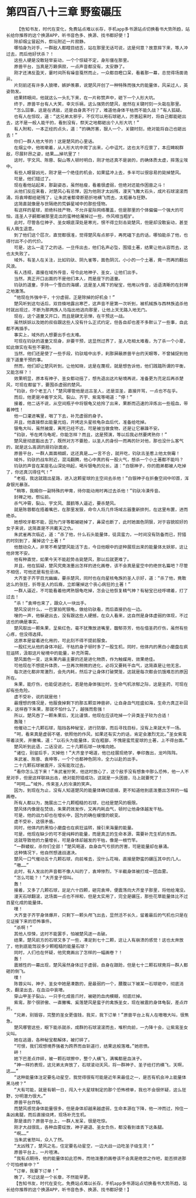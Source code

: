 # 第四百八十三章 野蛮碾压
        【告知书友，时代在变化，免费站点难以长存，手机app多书源站点切换看书大势所趋，站长给你推荐的这个换源APP，听书音色多、换源、找书都好使！】
       除却烟尘冒起外，祭坛附近一片寂静。
       哪怕身为对手，一群敌人都瞠目结舌，站在那里无话可说，这是何意？故意摔下来，等人冲过去，而后他好伏杀？！
       这些人硬是没敢轻举妄动，一个个惊疑不定，身形僵在那里。
       原兽平台，当真是万籁俱寂，一点声音都没有，太安静了。
       刚才还沸反盈天，霎时间所有噪音戛然而止，一众都目瞪口呆，看着那一幕，总觉得场面诡异。
       片刻前还有许多人狼嚎，嫉妒羡慕，说楚风开创了一种特殊而强大的能量体，风采过人，英姿勃发。
       结果转眼间，他就这么一头扎下来，在一片称赞声中，砸下一个人形大坑。
       终于，原兽平台有人大笑，幸灾乐祸，这么强势的楚风，居然在关键时刻一头栽在那里。
       “怎么回事，这是在诱敌，还是自身真不行了，难道他身体干枯而不能久战？”有人狐疑。
       也有人在惊叹，道：“这兄弟太邪乎，不仅可以用石球砸人，厉害起来时，将自己都能砸出去，这不是一般人能干的，看到没有，祭天之地都砸出个人形大坑！”
       有人附和，一本正经的点头，道：“的确厉害，狠人一个，关键时刻，绝对能将自己也砸出去！”
       你们一群人他大爷的！这是楚风的心里话。
       在烟尘中，他咳嗽着，从人形大坑中爬了出来，心中诅咒，这也太不应景了，本应睥睨群敌，尽展轩昂之姿，结果……掉坑里了！
       这时，宇文风、陈蓉、裂山等人顿时明白，刚才他还真不是装的，的确体质太虚，摔落尘埃中。
       有些人眼冒凶光，刚才是一个绝佳的机会，如果猛冲上去，多半可以很容易的毙掉楚风。
       可是，他们错过了。
       现在看他站起来，那副姿态，虽然枯瘦，看着很虚弱，但绝对还能作困兽之斗！
       从他们反应来看，对楚风心有忌惮，因为他刚才太凶残，漫天飞舞大石头，成片石球滚滚而涌，将袁坤都给砸残了，让朱武雀都骨断筋折地横飞而去，太粗暴与狂野。
       这简直就像是与世隔绝的荒僻星域中的那些怪物。
       有这样的星球，拒绝科技产物，不允许星际网络覆盖，但是那里的个体偏偏一个强大的可怕，连圣人子嗣都被那里走出的蛮神给屠掉过一些，作风相当粗犷。
       此时，尽管各位神子、圣女眼底深处是寒光，恨不得立刻击毙楚风，但是却没敢妄动，甚至有人萌生退意。
       到了他们这个层次，直觉都很准，觉得楚风有点邪乎，再死磕下去的话，哪怕能杀了他，也得付出不小的代价。
       可是，这么一走了之的话，一旦传出去，他们名声必坠，围猎土著，结果让他从容而去，这也太失败了。
       域外，有圣人在关注，比如钧驮、阴九雀等，面色阴沉，小小的一个土著，竟一而再的翻出风浪。
       有人违规，直接在域外传音，号令此地神子、圣女，让他们出手。
       当然，真正开口出面的不是他们本人，而是座下的道童。
       钧驮的道童，手持一个雪白的海螺，这是圣人赐下的秘宝，他用以传音，话语清晰的在封禅之地激荡。
       “他现在外强中干，十分虚弱，正是除掉的好机会！”
       楚风听到这句话后，双目倏地露出寒芒，这声音不是第一次听到，被机械族与西林族追杀他时就出现过，不断为那两族人马指出他逃向那里，让他上天无路入地无门。
       现在，这个道童又开口，而且是肆无忌惮，在干预这一战。
       虽然妖妖以及她的叔伯跟这些人没有什么正式约定，但各自却也差不多默认了一些事，自此都不再插手。
       事实上，域外的人想要出手也太难。
       可现在钧驮的道童又现身，非要干预，这显然过界了，圣人吃相太难看，为了杀一个小辈，如此做实在有些不要脸。
       当然，他们还是使了一些手段，钧驮暗中出手，刹那屏蔽原兽平台的天眼等，不曾捕捉到他座下道童干预的事。
       然而，他们却让楚风听到，让他知晓，这是在蔑视，就是想告诉他，他们践踏所谓的平衡，又能怎样？！
       效果明显，原本有神子、圣女都动摇了，想先退出这片秘境再说，准备更为充足后再杀楚风，可现在都留下，要围杀虚弱的楚风。
       “钧驮，你个老王八！”楚风哪管他是远古圣人，还是亚圣，直接开骂，一点也不在乎。
       而后，他更是冲着宇文风、裂山、齐宇、紫鸾等喝道：“停！”
       接着，他二话不说，从空间瓶子中将银龟又给拎了出来，果断而迅速的淬炼出一些祖血，带着神性！
       他一口灌进嘴里，咽了下去，补充虚弱的身子。
       并且，他直接祭出能量光焰，开烤这头星核龟杂血后代，准备给吃掉。
       银龟大叫，虽然被废，离死已经不远，可是被当做食物，还是让它暴躁不安。
       “钧驮，爷在烤乌龟呢，你能怎样？而且，这是预演，等以后我必然要烤熟你！”
       楚风是彻底豁出去了，既然对方不要脸，以圣人的身份一而再的针对他，那也没什么客气的，就是这么高调的扇钧驮面皮。
       原兽平台，一群人面面相觑，这还真是……一言不合，就开吃，钧驮古圣惹上他太倒霉！
       域外，钧驮的战车附近，混沌翻腾，他心中真的有一股火气，想杀一个小土著都不能吗？
       钧驮的声音在某座名山深处响起，喝斥银龟的兄长，道：“白银神子，你的胞弟都被人吃掉了，你还真沉得住气！”
       “老祖，我这就踏出星路，进入这颗星球的主空间去杀他！”白银神子在折叠空间中叩首，浑身银光暴涨。
       “稍等，我赐你一副特殊的甲胄，待你能动用时再过去杀他！”钧驮冷漠传音。
       封禅之地，祭坛前。
       杀气冲霄，裂山、宇文风、展鹤等人逼近，要杀楚风。
       就是陈蓉都在捂着嘴巴，在那里发狠，命令人将几件场域古器重新排列，在这里布置，进而绝杀。
       她想咬牙都不能，因为门牙等都被砸掉了，鼻梁也断了，此时她面色阴狠，对于容貌姣好的女子来说，这简直是不共戴天之仇。
       朱武雀再次临近，道：“杀了他，什么石头能量体，徒具蛮力，一时间没有防备而已，狩猎的时刻到了，屠掉这个土著！”
       他鼓动众人，非常不希望楚风能活下去，今日他眼中的逆种展现出来的能量体太妖邪，这让他非常不安。
       他有种直觉，如果今天不能趁势击毙楚风，那以后就更难了。
       并且，他在狐疑，楚风究竟泼墨出怎样的进化画卷，该不会真是星空中的绝世名篇吧？尽管不相信，可他还是有些忌讳。
       大齐皇子齐宇目光幽幽，要杀楚风，同时也在向星核龟族的圣人示好，道：“杀了他，竟敢这么的张狂，折辱圣人的后裔，立即屠掉这个丧心病狂的土著！”
       一群人逼近，不可能看着他烤熟银龟吃掉，怎会让他恢复精气神？有秘宝已经呼啸着，打了过去！
       “杀！”袁坤也来了，跟众人一块出手。
       楚风没说什么，一巴掌拍死银龟，做给钧驮看，而后直接扔在一边。
       嗖的一声，他躲避出去，没有跟这些人硬撼，在众人看来，这自然是身体虚弱的体现，不过这也的确是事实。
       楚风取出一颗朱果，呈紫红色，毫不犹豫放进嘴里，馥郁芬芳，他在借圣药疗伤，虽然有些心疼，但没得选择。
       这原本是留着进化用的，可此刻不得不提前服食。
       一股红光从他的身体冲起，干枯的身子顿时多了一股生机，同时，他体内的黑白小磨盘在疯狂运转，汲取这片秘境中的能量，补充所需。
       楚风面色一变，这朱果内最主要的还是进化物质，作为触媒用，效果绝佳。
       可他现在不想提升体质，一旦再次稍微的进化，必将又要耗干血气，这简直是让他无言。
       每次进化都非常激烈，会先内耗，然后才让身体打破樊笼，这就是每次都会饥饿难忍的原因所在。
       朱果，能疗伤，也能促进进化，若是他身体强壮时，生命气机浓郁之际，这是圣药，可现在却有些危险。
       虚不受补，说的就是他！
       最理想的情况是，他服食掉剩下的那五颗亚神兽卵，让自身血气旺盛如海，生命力真正补回来，这样吞下朱果，那就不怕什么了，越强而愈强！
       所以，楚风吞了一颗朱果后，无比谨慎，他现在应该吃掉一个异类圣子较为合适！
       轰隆！
       他催动二十几颗石球，阻挡各种秘宝，进行防御，而后寻找目标，没有上来就大干一场。
       “呵，看来真是虚弱不堪，依照他的作风，如果还有实力的话，肯定会激烈无比。”圣女紫鸾带着淡笑，并撇嘴，道：“以石头为能量体，实在粗鄙，不愧是蛮荒星球的土著，上不得台面。”
       楚风听到此语，二话没说，二十几颗石球一块堆向她。
       “诸位，别留后手，灭掉他！”大齐皇子喝道，他已经展现绝学，拳印轰出，龙吟阵阵。
       朱武雀、陈蓉、袁坤等，一个个也都神色阴冷，全力以赴的出手。
       二十几颗石球被震开，没有能攻过去。
       “看你怎么活下来！”朱武雀狞笑，他这时放心了，这个敌手没有想象中那么恐怖，他一人不是对手，但是这样联袂出击，绝对能狩猎成功，这就是一头困兽，马上就要死了！
       “呵呵……”域外，传来圣人的冷漠的笑声。
       因为，到现在为止，没有人知道楚风的能量体确切底细，更不知道他到底泼墨出怎样的一幅画卷。
       所有人都以为，施展出二十几颗粗糙的石球，已经是楚风的极限。
       楚风体内像是在焚烧，朱果药效发作，又再内耗血气，顿时让他身体越发干枯。
       可是，他的战力却也在增长中，因为的确在缓慢的蜕变。
       虚不受补，这很矛盾。
       同时，他体内的黑怕小磨盘也在疯狂运转，接引来海量的能量。
       可是，他现在缺少的可不是纯粹的能量，而是真正的生命本源，需要补充生机的东西。
       这就导致他的力量增长，可是身体却越发的干枯，像是一根竹竿。
       “一群蝼蚁，杀你们全部！”楚风喝道，自身血气亏损的厉害，可是能量却在暴涌。
       这种情况下，他自然想速战速决。
       楚风一口气催动五十几颗石球，向前堆去，没什么花哨，直接是野蛮的碾压其中的几人。
       “嗷……”
       此时，有人发出的声音都不像人叫的了，袁坤惨烈，下半截身体被打成一团血雾。
       “怎么可能？！”大齐皇子惊叫。
       轰！
       接着，又多了几颗石球，足足六十四颗，砸完袁坤，便震荡向大齐皇子那里，将他给淹没。
       漫天石球翻滚，这场面一点也不祥和，但是太实用了，完全是碾压，那些花草能量体比不过百星化成的能量体。
       噗！
       大齐皇子齐宇身体爆开，只剩下一颗头颅飞出去，显然活不长久，留着最后的气机也只是在见证接下来的恐怖事件。
       “杀啊！”
       其他人惊悚，这时不能罢手，怕被楚风逐一击破。
       结果，楚风前方的石球又多了一些，凑足到七十二颗，这让人有崩溃的感觉！这也太奔放了，他到底能驾驭多少颗粗糙的能量石球？
       同时，人们也在怀疑，他究竟画出了怎样的一幅画卷？！
       轰！
       震撼性的一幕出现，楚风虽然身体过于虚弱，自身在踉跄，但是七十二颗石球竟将一群人都砸的倒飞。
       噗！
       陈蓉尖叫，神子、圣女中她是凑数的，是最弱的一个，腰腹以下被某一石球砸中，彻底消失，翻滚出去，在血泊中哀嚎。
       穿山甲圣子裂山，一只手化成兽爪时，被砸的血肉模糊，彻底烂掉。
       紫鸾，那个很骄傲、一直撇嘴、奚落楚风是蛮子的禽族圣女，现在被震的身体龟裂，差点炸开。
       “兄弟，别毁容，完整的圣女更值钱，我买，我下订单！”原兽平台上有人在嗷嗷大叫，很焦急。
       楚风哪管这些，眼下能杀就杀，成群的石球滚滚而去，堆积向前，一力降十会，让紫鸾圣女尖叫。
       她在逃遁，各种秘宝都解体，被打碎了。
       “可恨，我们观想境界强者为跨界而自斩道行，结果这般落难。”她悲愤。
       砰！
       她下巴差点炸碎，被一颗石球擦中，整个人横飞，满嘴都是血沫子。
       “神一样的表现，这兄弟太奔放了，石球滚动天风，将一群神子、圣子给打的横飞，天啊，这……”
       “这种能量体注定要名动星空，我觉得很有可能是近年来最佳之一，是否有机会冲上能量体黑马榜？”
       “大有可能，就是有朝一日，闯入十大星球制定的那个恐怖榜单，我也不会很怀疑，这么狂野，分明潜力很大。”
       原兽平台炸锅。
       而楚风感觉身体能量很多，但是身体却越来越虚弱，生命本源在下降，他一冲而过，拎住一条凶禽腿，而后直接烧烤，现场补充生机。
       那是谁的？原兽平台上，一群人发呆，很是吃惊。
       刚才大战很乱，各种血雾绽放，神子避退、圣女负伤，都没看到谁丢下这条腿。
       “啊……”
       当朱武雀怒叫，众人了然。
       “太凶残了，楚风之名，住定要名动星空，一边大战一边吃圣子级生灵！”
       原兽平台上，一片喧沸。
       “我有点期待，他的能量体如此恐怖，而他泼墨的画卷该不会真是绝世之作吧，能否排进那个可怕榜单中？”
       “订单，我要下订单！”
       晚了，不过这是一个长章，不然能早更。
       【告知书友，时代在变化，免费站点难以长存，手机app多书源站点切换看书大势所趋，站长给你推荐的这个换源APP，听书音色多、换源、找书都好使！】